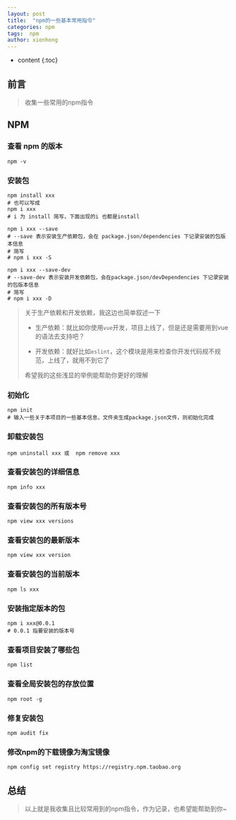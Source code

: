 ```yaml
---
layout: post
title:  "npm的一些基本常用指令"
categories: npm
tags:  npm 
author: xionhong
---
```


* content
{:toc}

## 前言

> 收集一些常用的npm指令

## NPM

### 查看 npm 的版本

    npm -v

### 安装包

    npm install xxx  
    # 也可以写成
    npm i xxx
    # i 为 install 简写，下面出现的i 也都是install

    npm i xxx --save
    # --save 表示安装生产依赖包，会在 package.json/dependencies 下记录安装的包版本信息
    # 简写
    # npm i xxx -S 

    npm i xxx --save-dev
    # --save-dev 表示安装开发依赖包，会在package.json/devDependencies 下记录安装的包版本信息
    # 简写
    # npm i xxx -D






> 关于生产依赖和开发依赖，我这边也简单叙述一下  
> 
> - 生产依赖：就比如你使用`vue`开发，项目上线了，但是还是需要用到vue的语法去支持吧？  
> 
> - 开发依赖：就好比如`eslint`，这个模块是用来检查你开发代码规不规范，上线了，就用不到它了
> 
> 希望我的这些浅显的举例能帮助你更好的理解

### 初始化

    npm init
    # 输入一些关于本项目的一些基本信息，文件夹生成package.json文件，则初始化完成

### 卸载安装包

    npm uninstall xxx 或  npm remove xxx

### 查看安装包的详细信息

    npm info xxx

### 查看安装包的所有版本号

    npm view xxx versions

### 查看安装包的最新版本

    npm view xxx version

### 查看安装包的当前版本

    npm ls xxx

### 安装指定版本的包

    npm i xxx@0.0.1
    # 0.0.1 指要安装的版本号

### 查看项目安装了哪些包

    npm list

### 查看全局安装包的存放位置

    npm root -g

### 修复安装包

    npm audit fix

### 修改npm的下载镜像为淘宝镜像

    npm config set registry https://registry.npm.taobao.org

## 总结

> 以上就是我收集且比较常用到的npm指令，作为记录，也希望能帮助到你~